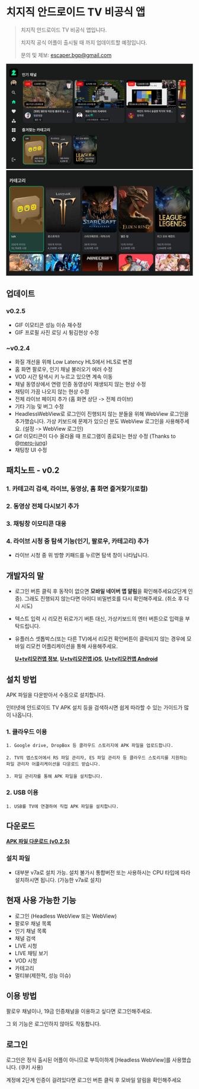 # 치지직 안드로이드 TV 비공식 앱
>치지직 안드로이드 TV 비공식 앱입니다.
>
>치지직 공식 어플이 출시될 때 까지 업데이트할 예정입니다.
>
>문의 및 제보: escaper.bgp@gmail.com

![홈즐겨찾기](./images/01.png)
![카테고리](./images/03.png)

## 업데이트
### v0.2.5
- GIF 이모티콘 성능 이슈 재수정
- GIF 프로필 사진 로딩 시 튕김현상 수정

### ~v0.2.4
- 화질 개선을 위해 Low Latency HLS에서 HLS로 변경
- 홈 화면 팔로우, 인기 채널 불러오기 에러 수정
- VOD 시간 탐색시 키 누르고 있으면 계속 이동
- 채널 동영상에서 연령 인증 동영상이 재생되지 않는 현상 수정
- 채팅이 가끔 나오지 않는 현상 수정
- 전체 라이브 페이지 추가 (홈 화면 상단 -> 전체 라이브)
- 기타 기능 및 버그 수정
- HeadlessWebView로 로그인이 진행되지 않는 분들을 위해 WebView 로그인을 추가했습니다. 가상 키보드에 문제가 있으신 분도 WebView 로그인을 사용해주세요. (설정 -> WebView 로그인)
- Gif 이모티콘이 다수 올라올 때 프로그램이 종료되는 현상 수정 (Thanks to @[mero-jung](https://github.com/mero-jung))
- 채팅창 UI 수정

## 패치노트 - v0.2
### 1. 카테고리 검색, 라이브, 동영상, 홈 화면 즐겨찾기(로컬)
### 2. 동영상 전체 다시보기 추가
### 3. 채팅창 이모티콘 대응
### 4. 라이브 시청 중 탐색 기능(인기, 팔로우, 카테고리) 추가
- 라이브 시청 중 위 방향 키패드를 누르면 탐색 창이 나타납니다. 

## 개발자의 말
- 로그인 버튼 클릭 후 동작이 없으면 **모바일 네이버 앱 알림**을 확인해주세요(2단계 인증). 그래도 진행되지 않는다면 아이디 비밀번호를 다시 확인해주세요. (취소 후 다시 시도)
- 텍스트 입력 시 리모컨 뒤로가기 버튼 대신, 가상키보드의 엔터 버튼으로 입력을 부탁드립니다.
- 유플러스 셋톱박스(또는 다른 TV)에서 리모컨 확인버튼이 클릭되지 않는 경우에 모바일 리모컨 어플리케이션을 통해 사용해주세요.

    [**U+tv리모컨앱 정보**](https://www.lguplus.com/iptv/main-feature/000PPT0036), [**U+tv리모컨앱 iOS**](https://apps.apple.com/kr/app/u-tv-%EB%A6%AC%EB%AA%A8%EC%BB%A8%EC%95%B1/id1637815745), [**U+tv리모컨앱 Android**](https://play.google.com/store/apps/details?id=com.lguplus.remocon&hl=ko&gl=US)

  
## 설치 방법
APK 파일을 다운받아서 수동으로 설치합니다.

인터넷에 안드로이드 TV APK 설치 등을 검색하시면 쉽게 따라할 수 있는 가이드가 많이 나옵니다. 

### 1. 클라우드 이용
```
1. Google drive, DropBox 등 클라우드 스토리지에 APK 파일을 업로드합니다.

2. TV의 앱스토어에서 RS 파일 관리자, ES 파일 관리자 등 클라우드 스토리지를 지원하는 파일 관리자 어플리케이션을 다운로드 받습니다.

3. 파일 관리자를 통해 APK 파일을 설치합니다.
```

### 2. USB 이용
```
1. USB를 TV에 연결하여 직접 APK 파일을 설치합니다.
```

## 다운로드
[**APK 파일 다운로드 (v0.2.5)**](https://github.com/Escaper-Park/unofficial_chzzk_android_tv/releases/tag/v0.2.5)

### 설치 파일
- 대부분 v7a로 설치 가능. 설치 불가시 통합버전 또는 사용하시는 CPU 타입에 따라 설치하시면 됩니다. (가능한 v7a로 설치)

## 현재 사용 가능한 기능
- 로그인 (Headless WebView 또는 WebView)
- 팔로우 채널 목록
- 인기 채널 목록
- 채널 검색
- LIVE 시청
- LIVE 채팅 보기
- VOD 시청
- 카테고리
- 멀티뷰(제한적, 성능 이슈)

## 이용 방법
팔로우 채널이나, 19금 인증채널을 이용하고 싶다면 로그인해주세요. 

그 외 기능은 로그인하지 않아도 작동합니다.

## 로그인
로그인은 정식 출시된 어플이 아니므로 부득이하게 [Headless WebView]를 사용했습니다. (쿠키 사용)

계정에 2단계 인증이 걸려있다면 로그인 버튼 클릭 후 모바일 알림을 확인해주세요